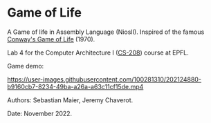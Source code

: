 # Game of Life

A Game of life in Assembly Language (NiosII). Inspired of the famous [Conway's Game of Life](https://en.wikipedia.org/wiki/Conway%27s_Game_of_Life) (1970).

Lab 4 for the Computer Architecture I ([CS-208](https://edu.epfl.ch/coursebook/fr/computer-architecture-i-CS-208)) course at EPFL.

Game demo:

https://user-images.githubusercontent.com/100281310/202124880-b9160cb7-8234-49ba-a26a-a63c11cf15de.mp4



Authors: Sebastian Maier, Jeremy Chaverot.

Date: November 2022.
